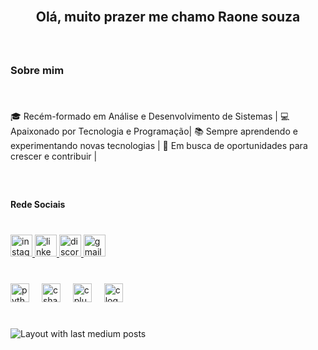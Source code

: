 <br clear="both">

<h2 align="center">Olá, muito prazer me chamo Raone souza</h2>

###

<br clear="both">

<h3 align="left">Sobre mim</h3>

###

<br clear="both">

<p align="left">🎓 Recém-formado em Análise e Desenvolvimento de Sistemas | 💻 Apaixonado por Tecnologia e Programação| 📚 Sempre aprendendo e experimentando novas tecnologias | 🚀 Em busca de oportunidades para crescer e contribuir |</p>

###

<br clear="both">

<h4 align="left">Rede Sociais</h4>

###

<br clear="both">

<div align="left">
  <a href="https://www.instagram.com/raone.souzx/?igsh=MWpiZWVrazg5YTFwOA%3D%3D" target="_blank">
    <img src="https://img.shields.io/static/v1?message=Instagram&logo=instagram&label=&color=E4405F&logoColor=white&labelColor=&style=for-the-badge" height="35" alt="instagram logo"  />
  </a>
  <a href="https://www.linkedin.com/in/raonesouza/" target="_blank">
    <img src="https://img.shields.io/static/v1?message=LinkedIn&logo=linkedin&label=&color=0077B5&logoColor=white&labelColor=&style=for-the-badge" height="35" alt="linkedin logo"  />
  </a>
  <a href="raone_souzx" target="_blank">
    <img src="https://img.shields.io/static/v1?message=Discord&logo=discord&label=&color=7289DA&logoColor=white&labelColor=&style=for-the-badge" height="35" alt="discord logo"  />
  </a>
  <a href="raone199807@gmail.com" target="_blank">
    <img src="https://img.shields.io/static/v1?message=Gmail&logo=gmail&label=&color=D14836&logoColor=white&labelColor=&style=for-the-badge" height="35" alt="gmail logo"  />
  </a>
</div>

###

<br clear="both">

<div align="left">
  <img src="https://cdn.jsdelivr.net/gh/devicons/devicon/icons/python/python-original.svg" height="30" alt="python logo"  />
  <img width="12" />
  <img src="https://cdn.jsdelivr.net/gh/devicons/devicon/icons/csharp/csharp-original.svg" height="30" alt="csharp logo"  />
  <img width="12" />
  <img src="https://cdn.jsdelivr.net/gh/devicons/devicon/icons/cplusplus/cplusplus-original.svg" height="30" alt="cplusplus logo"  />
  <img width="12" />
  <img src="https://skillicons.dev/icons?i=c" height="30" alt="c logo"  />
</div>

###

<br clear="both">

<div align="left">
  <img src="https://github-read-medium-git-main.pahlevikun.vercel.app/latest?limit=4&username=Raone-souza" alt="Layout with last medium posts"  />
</div>

###
